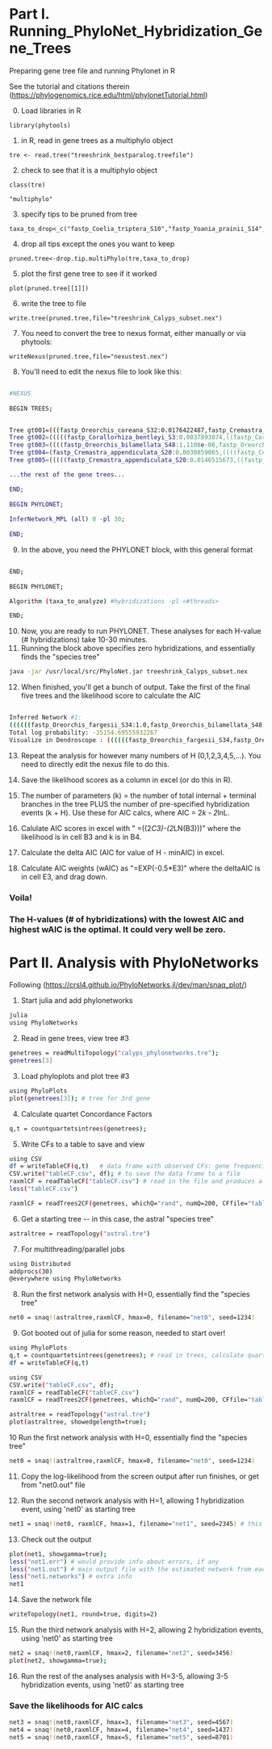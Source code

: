 # Part I. Running_PhyloNet_Hybridization_Gene_Trees

Preparing gene tree file and running Phylonet in R

See the tutorial and citations therein (https://phylogenomics.rice.edu/html/phylonetTutorial.html)

 0. Load libraries in R
```{r}
library(phytools)
```
 1. in R, read in gene trees as a multiphylo object
```{r}
tre <- read.tree("treeshrink_bestparalog.treefile")
```
 2. check to see that it is a multiphylo object
```{r}
class(tre)

"multiphylo"
```

 3. specify tips to be pruned from tree
```{r}
taxa_to_drop<_c("fastp_Coelia_triptera_S10","fastp_Yoania_prainii_S14","fastp_Yoania_japonica_S12","fastp_Calypso_bulbosa_var_americana_S4","fastp_Calypso_bulbosa_Asia_S37","fastp_Changnienia_amoena_S44","fastp_Tipularia_japonica_S45","fastp_Corallorhiza_maculata_var_maculata2_S36","fastp_Corallorhiza_mertensiana_S30","fastp_Corallorhiza_maculata_var_mexicana_S17","fastp_Corallorhiza_macrantha_S21","fastp_Corallorhiza_bulbosa_S19","fastp_Corallorhiza_odontorhiza_var_odontorhiza2_S38","fastp_Corallorhiza_odontorhiza_var_pringlei_S25","fastp_Corallorhiza_odontorhiza_Mexico_S47","fastp_Corallorhiza_wisteriana_Eastern_US_S27","fastp_Corallorhiza_striata_var_striata_S5","fastp_Corallorhiza_striata_Sierra_Nevada_S9","fastp_Corallorhiza_striata_CA_Coast_Ranges_S11","fastp_Corallorhiza_involuta_S1","fastp_Oreorchis_indica2_S46","fastp_Cremastra_variabilis_S24","fastp_Cremastra_aphylla_S18","fastp_Cremastra_saprophytica_S22","fastp_Cremastra_unguiculata_S43","fastp_Aplectrum_hyemale_S8","fastp_Govenia_superba_S6","fastp_Govenia_capitata_S42","fastp_Dactylostalix_ringens_S39","fastp_Ephippianthus_schmidtii_S26","fastp_Ephippianthus_sawadanus_S31","fastp_Brassavola_glauca_S40")
```
 4. drop all tips except the ones you want to keep
```{r}
pruned.tree<-drop.tip.multiPhylo(tre,taxa_to_drop)
```
 5. plot the first gene tree to see if it worked
```{r}
plot(pruned.tree[[1]])
```
 6. write the tree to file
```{r}
write.tree(pruned.tree,file="treeshrink_Calyps_subset.nex")
```
 7. You need to convert the tree to nexus format, either manually or via phytools:
```{r}
writeNexus(pruned.tree,file="nexustest.nex")
```
 8. You'll need to edit the nexus file to look like this:

```bash

#NEXUS
 
BEGIN TREES;


Tree gt001=(((fastp_Oreorchis_coreana_S32:0.0176422487,fastp_Cremastra_appendiculata_S20:0.0085695487):1e-06,(((fastp_Oreorchis_indica1_S35:2e-06,fastp_Oreorchis_fargesii_S34:1e-06):1e-06,fastp_Oreorchis_bilamellata_S48:1e-06):2.0377e-06,(fastp_Oreorchis_erythrochrysea_S33:2e-06,fastp_Oreorchis_patens_S29:1e-06):1e-06):2.0306e-06):1e-06,(((fastp_Corallorhiza_bentleyi_S3:2.5214e-06,(fastp_Corallorhiza_striata_var_vreelandii_S7:3.0243e-06,fastp_Corallorhiza_trifida_S2:1e-06):1e-06):0.008596816,fastp_Corallorhiza_wisteriana_Western_US_S28:0.0085942908):2.0473e-06,fastp_Corallorhiza_maculata_var_occidentalis_S15:2e-06):0.0086608932);
Tree gt002=(((((fastp_Corallorhiza_bentleyi_S3:0.0037893074,((fastp_Corallorhiza_wisteriana_Western_US_S28:0.0096400708,fastp_Corallorhiza_maculata_var_occidentalis_S15:0.0018930636):0.0018905778,(fastp_Corallorhiza_striata_var_vreelandii_S7:0.0018965563,fastp_Corallorhiza_trifida_S2:0.0076179904):0.0018905325):1.001e-06):0.001890477,fastp_Oreorchis_coreana_S32:0.0038012431):1.001e-06,((fastp_Oreorchis_erythrochrysea_S33:0.0038074333,fastp_Oreorchis_indica1_S35:2.002e-06):0.0018910937,fastp_Oreorchis_patens_S29:0.0037836267):1.001e-06):1.001e-06,(fastp_Oreorchis_bilamellata_S48:1.001e-06,fastp_Oreorchis_fargesii_S34:0.0018865137):0.0018889098):0.0037844083,fastp_Cremastra_appendiculata_S20:0.0037834846);
Tree gt003=((((fastp_Oreorchis_bilamellata_S48:1.1108e-06,fastp_Oreorchis_coreana_S32:1.1108e-06):0.0041928447,fastp_Oreorchis_fargesii_S34:1.1108e-06):0.0190836901,(fastp_Corallorhiza_bentleyi_S3:0.0305309322,(fastp_Corallorhiza_trifida_S2:0.0126344377,(fastp_Oreorchis_erythrochrysea_S33:0.0045712793,fastp_Oreorchis_indica1_S35:0.0083840509):0.0041861576):1.1108e-06):0.0049402476):0.0167464358,fastp_Cremastra_appendiculata_S20:0.0219480731);
Tree gt004=(fastp_Cremastra_appendiculata_S20:0.0030859065,((((fastp_Corallorhiza_bentleyi_S3:1.0004e-06,fastp_Corallorhiza_striata_var_vreelandii_S7:0.0060026864):0.0029992081,fastp_Corallorhiza_trifida_S2:0.0069111331):0.0019470118,(((fastp_Oreorchis_bilamellata_S48:1.0004e-06,fastp_Oreorchis_fargesii_S34:0.0034964139):0.0035081263,fastp_Oreorchis_coreana_S32:0.0117322654):1.0004e-06,fastp_Oreorchis_patens_S29:1.0004e-06):0.0038676149):1.0004e-06,fastp_Oreorchis_indica1_S35:0.003441931):0.002733112);
Tree gt005=(((((fastp_Cremastra_appendiculata_S20:0.0146515673,((fastp_Corallorhiza_bentleyi_S3:0.00368338,(fastp_Oreorchis_bilamellata_S48:0.0057207567,((fastp_Oreorchis_coreana_S32:1.0322e-06,fastp_Oreorchis_fargesii_S34:1.0322e-06):1.0322e-06,fastp_Oreorchis_patens_S29:1.0322e-06):1.0322e-06):0.0074283596):1.0322e-06,(fastp_Corallorhiza_trifida_S2:1.0322e-06,fastp_Oreorchis_erythrochrysea_S33:1.0322e-06):2.0644e-06):1.0322e-06):0.0035918253,fastp_Oreorchis_indica1_S35:1.0322e-06):3.4491e-06,fastp_Corallorhiza_maculata_var_occidentalis_S15:1.0322e-06):1.0322e-06,fastp_Corallorhiza_wisteriana_Western_US_S28:1.0322e-06):3.7869e-06,fastp_Corallorhiza_striata_var_vreelandii_S7:1.0322e-06);

...the rest of the gene trees...

END;
 
BEGIN PHYLONET;
 
InferNetwork_MPL (all) 0 -pl 30;
 
END;

```

 9. In the above, you need the PHYLONET block, with this general format

```bash

END;
 
BEGIN PHYLONET;

Algorithm (taxa_to_analyze) #hybridizations -pl <#threads>

END;

```

 10. Now, you are ready to run PHYLONET. These analyses for each H-value (# hybridizations) take 10-30 minutes.
 11. Running the block above specifies zero hybridizations, and essentially finds the "species tree"
```bash
java -jar /usr/local/src/PhyloNet.jar treeshrink_Calyps_subset.nex
```
 12. When finished, you'll get a bunch of output. Take the first of the final five trees and the likelihood score to calculate the AIC
```bash

Inferred Network #1:
((((((fastp_Oreorchis_fargesii_S34:1.0,fastp_Oreorchis_bilamellata_S48:1.0):0.27050983124842287,(fastp_Oreorchis_patens_S29:1.0)#H1:1.0::0.981174812035372):0.026811468074220527,fastp_Oreorchis_coreana_S32:1.0):0.3289465597576068,(((((#H1:1.0::0.018825187964627954,fastp_Corallorhiza_striata_var_vreelandii_S7:1.0):5.910541841982505,fastp_Corallorhiza_bentleyi_S3:1.0):0.33548821973179177,(fastp_Corallorhiza_trifida_S2:1.0,(fastp_Corallorhiza_wisteriana_Western_US_S28:1.0,fastp_Corallorhiza_maculata_var_occidentalis_S15:1.0):0.32911936196475744):0.1732033524782276):0.47485874357798835,(fastp_Oreorchis_indica1_S35:1.0,fastp_Oreorchis_erythrochrysea_S33:1.0):0.16451242730249852):0.2193859870956898)#H2:0.14515715991898692::0.7976364616620312):0.7588902614642841,fastp_Cremastra_appendiculata_S20:1.0):0.7544223398620533,#H2:0.7338327544302619::0.20236353833796883);
Total log probability: -35154.69555932267
Visualize in Dendroscope : ((((((fastp_Oreorchis_fargesii_S34,fastp_Oreorchis_bilamellata_S48),(fastp_Oreorchis_patens_S29)#H1),fastp_Oreorchis_coreana_S32),(((((#H1,fastp_Corallorhiza_striata_var_vreelandii_S7),fastp_Corallorhiza_bentleyi_S3),(fastp_Corallorhiza_trifida_S2,(fastp_Corallorhiza_wisteriana_Western_US_S28,fastp_Corallorhiza_maculata_var_occidentalis_S15))),(fastp_Oreorchis_indica1_S35,fastp_Oreorchis_erythrochrysea_S33)))#H2),fastp_Cremastra_appendiculata_S20),#H2);
```

 13. Repeat the analysis for however many numbers of H (0,1,2,3,4,5,...). You need to directly edit the nexus file to do this.

 14. Save the likelihood scores as a column in excel (or do this in R).

 15. The number of parameters (k) = the number of total internal + terminal branches in the tree PLUS the number of pre-specified hybridization events (k + H). Use these for AIC calcs, where AIC = 2*k - 2*lnL.

 16. Calulate AIC scores in excel with " =((2*C3)-(2*LN(B3)))" where the likelihood is in cell B3 and k is in B4.

 17. Calculate the delta AIC (AIC for value of H - minAIC) in excel.

 18. Calculate AIC weights (wAIC) as "=EXP(-0.5*E3)" where the deltaAIC is in cell E3, and drag down.

### Voila! 

### The H-values (# of hybridizations) with the lowest AIC and highest wAIC is the optimal. It could very well be zero.

# Part II. Analysis with PhyloNetworks

Following (https://crsl4.github.io/PhyloNetworks.jl/dev/man/snaq_plot/)

 1. Start julia and add phylonetworks
```bash
julia
using PhyloNetworks
```
 2. Read in gene trees, view tree #3
```bash
genetrees = readMultiTopology("calyps_phylonetworks.tre");
genetrees[3]
```
 3. Load phyloplots and plot tree #3
```bash
using PhyloPlots
plot(genetrees[3]); # tree for 3rd gene
```
 4. Calculate quartet Concordance Factors
```bash
q,t = countquartetsintrees(genetrees);
```
 5. Write CFs to a table to save and view
```bash
using CSV
df = writeTableCF(q,t)   # data frame with observed CFs: gene frequencies
CSV.write("tableCF.csv", df); # to save the data frame to a file
raxmlCF = readTableCF("tableCF.csv") # read in the file and produces a "DataCF" object
less("tableCF.csv")

raxmlCF = readTrees2CF(genetrees, whichQ="rand", numQ=200, CFfile="tableCF10.txt")
```
 6. Get a starting tree -- in this case, the astral "species tree"
```bash
astraltree = readTopology("astral.tre")
```
 7. For multithreading/parallel jobs
```bash
using Distributed
addprocs(30)
@everywhere using PhyloNetworks
```
 8. Run the first network analysis with H=0, essentially find the "species tree"
```bash
net0 = snaq!(astraltree,raxmlCF, hmax=0, filename="net0", seed=1234)
```
 9. Got booted out of julia for some reason, needed to start over!
```bash
using PhyloPlots
q,t = countquartetsintrees(genetrees); # read in trees, calculate quartet CFs
df = writeTableCF(q,t)

using CSV
CSV.write("tableCF.csv", df);
raxmlCF = readTableCF("tableCF.csv")
raxmlCF = readTrees2CF(genetrees, whichQ="rand", numQ=200, CFfile="tableCF10.txt")

astraltree = readTopology("astral.tre")
plot(astraltree, showedgelength=true);
```
 10 Run the first network analysis with H=0, essentially find the "species tree"
```bash
net0 = snaq!(astraltree,raxmlCF, hmax=0, filename="net0", seed=1234)
```
 11. Copy the log-likelihood from the screen output after run finishes, or get from "net0.out" file

 12. Run the second network analysis with H=1, allowing 1 hybridization event, using 'net0' as starting tree
```bash
net1 = snaq!(net0, raxmlCF, hmax=1, filename="net1", seed=2345) # this runs for ~30 min
```
 13. Check out the output
```bash
plot(net1, showgamma=true);
less("net1.err") # would provide info about errors, if any
less("net1.out") # main output file with the estimated network from each run
less("net1.networks") # extra info
net1
```
 14. Save the network file
```bash
writeTopology(net1, round=true, digits=2)
```
 15. Run the third network analysis with H=2, allowing 2 hybridization events, using 'net0' as starting tree
```bash
net2 = snaq!(net0,raxmlCF, hmax=2, filename="net2", seed=3456)
plot(net2, showgamma=true);
```
 16. Run the rest of the analyses analysis with H=3-5, allowing 3-5 hybridization events, using 'net0' as starting tree
### Save the likelihoods for AIC calcs

```bash
net3 = snaq!(net0,raxmlCF, hmax=3, filename="net3", seed=4567)
net4 = snaq!(net0,raxmlCF, hmax=4, filename="net4", seed=1437)
net5 = snaq!(net0,raxmlCF, hmax=5, filename="net5", seed=8701)
```




